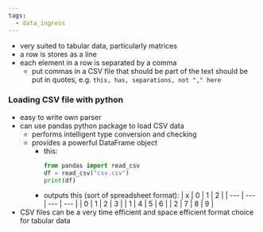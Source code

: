 ```yaml
---
tags:
  - data_ingress
---
```

- very suited to tabular data, particularly matrices
- a row is stores as a line
- each element in a row is separated by a comma
	- put commas in a CSV file that should be part of the text should be put in quotes, e.g. `this, has, separations, not "," here`
### Loading CSV file with python
- easy to write own parser
- can use pandas python package to load CSV data
	- performs intelligent type conversion and checking
	- provides a powerful DataFrame object
		- this:
			```python
			from pandas import read_csv
			df = read_csv("csv.csv")
			print(df)
			```
		- outputs this (sort of spreadsheet format):
			| x   | 0   | 1   | 2   |
			| --- | --- | --- | --- |
			| 0   | 1   | 2   | 3   |
			| 1   | 4   | 5   | 6   |
			| 2   | 7   | 8   | 9    |
- CSV files can be a very time efficient and space efficient format choice for tabular data	
			
